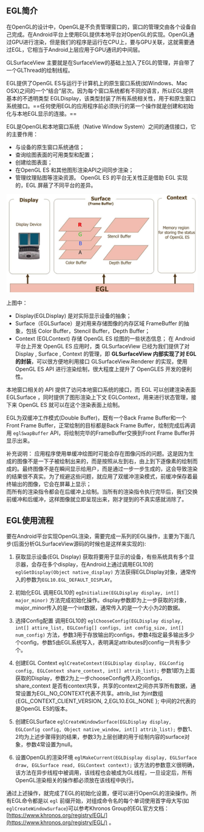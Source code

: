 ## EGL简介

在OpenGL的设计中，OpenGL是不负责管理窗口的，窗口的管理交由各个设备自己完成。在Android平台上使用EGL提供本地平台对OpenGL的实现。OpenGL通过GPU进行渲染，但是我们的程序是运行在CPU上，要与GPU关联，这就需要通过EGL，它相当于Android上层应用于GPU通讯的中间层。

GLSurfaceView 主要就是在SurfaceView的基础上加入了EGL的管理，并自带了一个GLThread的绘制线程。

EGL提供了OpenGL ES与运行于计算机上的原生窗口系统(如Windows、Mac OSX)之间的一个“结合”层次。因为每个窗口系统都有不同的语言，所以EGL提供基本的不透明类型 EGLDisplay，该类型封装了所有系统相关性，用于和原生窗口系统接口。==任何使用EGL的应用程序前必须执行的第一个操作就是创建和初始化与本地EGL显示的连接。==

EGL是OpenGL和本地窗口系统（Native Window System）之间的通信接口，它的主要作用：
- 与设备的原生窗口系统通信；
- 查询绘图表面的可用类型和配置；
- 创建绘图表面；
- 在OpenGL ES 和其他图形渲染API之间同步渲染；
- 管理纹理贴图等渲染资源。 OpenGL ES 的平台无关性正是借助 EGL 实现的，EGL 屏蔽了不同平台的差异。

![image](https://raw.githubusercontent.com/CharonChui/Pictures/master/egl_interface_1.png?raw=true)

上图中：
- Display(EGLDisplay) 是对实际显示设备的抽象；
- Surface（EGLSurface）是对用来存储图像的内存区域 FrameBuffer 的抽象，包括 Color Buffer，Stencil Buffer，Depth Buffer；
- Context (EGLContext) 存储 OpenGL ES 绘图的一些状态信息； 在 Android 平台上开发 OpenGL ES 应用时，类 GLSurfaceView 已经为我们提供了对 Display , Surface , Context 的管理，即 **GLSurfaceView 内部实现了对 EGL 的封装**，可以很方便地利用接口 GLSurfaceView.Renderer 的实现，使用 OpenGL ES API 进行渲染绘制，很大程度上提升了 OpenGLES 开发的便利性。

本地窗口相关的 API 提供了访问本地窗口系统的接口，而 EGL 可以创建渲染表面 EGLSurface ，同时提供了图形渲染上下文 EGLContext，用来进行状态管理，接下来 OpenGL ES 就可以在这个渲染表面上绘制。

EGL为双缓冲工作模式(Double Buffer)，既有一个Back Frame Buffer和一个Front Frame Buffer，正常绘制的目标都是Back Frame Buffer，绘制完成后再调用 `eglSwapBuffer` API，将绘制完毕的FrameBuffer交换到Front Frame Buffer并显示出来。

补充说明： 应用程序使用单缓冲绘图时可能会存在图像闪烁的问题。这是因为生成的图像不是一下子被绘制出来的，而是按照从左到右，由上到下逐像素的绘制而成的。最终图像不是在瞬间显示给用户，而是通过一步一步生成的，这会导致渲染的结果很不真实。为了规避这些问题，就应用了双缓冲渲染模式，前缓冲保存着最终输出的图像，它会在屏幕上显示；  
而所有的渲染指令都会在后缓冲上绘制。当所有的渲染指令执行完毕后，我们交换前缓冲和后缓冲，这样图像就立即呈现出来，刚才提到的不真实感就消除了。

## EGL使用流程

要在Android平台实现OpenGL渲染，需要完成一系列的EGL操作，主要为下面几步(后面分析GLSurfaceView源码的时候也是这样来实现的):

1. 获取显示设备(EGL Display)
    获取将要用于显示的设备，有些系统具有多个显示器，会存在多个display，在Android上通过调用EGL10的 `eglGetDisplay(Object native_display)` 方法获得EGLDisplay对象，通常传入的参数为`EGL10.EGL_DEFAULT_DISPLAY`。
    
2. 初始化EGL
    调用EGL10的 `egInitialize(EGLDisplay display, int[] major_minor)` 方法完成初始化操作。display参数即为上一步获取的对象，major_minor传入的是一个int数据，通常传入的是一个大小为2的数据。
    
3. 选择Config配置
    调用EGL10的 `eglChooseConfig(EGLDisplay display, int[] attire_list, EGLConfig[] configs, int config_size, int[] num_config)` 方法，参数3用于存放输出的configs，参数4指定最多输出多少个config，参数5由EGL系统写入，表明满足attributes的config一共有多少个。
    
4. 创建EGL Context
    `eglCreateContext(EGLDisplay display, EGLConfig config, EGLContext share_context, int[] attrib_list);` 参数1即为上面获取的Display，参数2为上一步chooseConfig传入的configs，share_context 是否有context共享，共享的context之间亦共享所有数据，通常设置为EGL_NO_CONTEXT代表不共享。attrib_list 为int数组 {EGL_CONTEXT_CLIENT_VERSION, 2,EGL10.EGL_NONE }; 中间的2代表的是OpenGL ES的版本。
    
5. 创建EGLSurface
    `eglCreateWindowSurface(EGLDisplay display, EGLConfig config, Object native_window, int[] attrib_list);` 参数1、2均为上述步骤得到的结果，参数3为上层创建的用于绘制内容的surface对象，参数4常设置为null。
    
6. 设置OpenGL的渲染环境
    `eglMakeCurrent(EGLDisplay display, EGLSurface draw, EGLSurface read, EGLContext context);` 该方法的参数意义很明确，该方法在异步线程中被调用，该线程也会被成为GL线程，一旦设定后，所有OpenGL渲染相关的操作都必须放在该线程中执行。

通过上述操作，就完成了EGL的初始化设置，便可以进行OpenGL的渲染操作。所有EGL命令都是以 `egl` 前缀开始，对组成命令名的每个单词使用首字母大写(如 `eglCreateWindowSurface`)可以参考Khronos Group的EGL官方文档：[https://www.khronos.org/registry/EGL/](https://www.khronos.org/registry/EGL/) 。